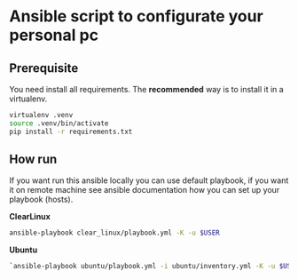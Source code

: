# Ansible script to configurate your personal pc 

## Prerequisite

You need install all requirements. The **recommended** way is to install it in
a virtualenv.

```bash
virtualenv .venv
source .venv/bin/activate
pip install -r requirements.txt
```

## How run

If you want run this ansible locally you can use default playbook, if you want it on remote machine see ansible documentation how you can set up your playbook (hosts).

**ClearLinux**
```bash
ansible-playbook clear_linux/playbook.yml -K -u $USER
```

**Ubuntu**
```bash
`ansible-playbook ubuntu/playbook.yml -i ubuntu/inventory.yml -K -u $USER`
```
